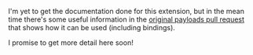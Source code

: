 I'm yet to get the documentation done for this extension, but in the mean time there's some useful information in the [original payloads pull request](https://github.com/rapid7/metasploit-payloads/pull/89) that shows how it can be used (including bindings).

I promise to get more detail here soon!